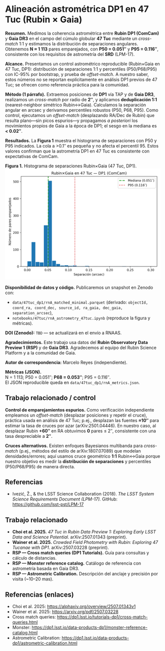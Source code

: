 # Alineación astrométrica DP1 en 47 Tuc (Rubin × Gaia)

**Resumen.** Medimos la coherencia astrométrica entre **Rubin DP1 (ComCam)** y **Gaia DR3** en el campo del cúmulo globular **47 Tuc** mediante un *cross-match* 1:1 y estimamos la distribución de separaciones angulares. Obtenemos **N ≈ 1 113** pares emparejados, con **P50 = 0.051″** y **P95 = 0.116″**, consistente con los requisitos de astrometría del **SRD** (LPM-17).

**Alcance.** Presentamos un control astrométrico reproducible (Rubin×Gaia en 47 Tuc, DP1): distribución de separaciones 1:1 y percentiles (P50/P68/P95) con IC-95% por bootstrap, y prueba de *offset-match*. A nuestro saber, estos números no se reportan explícitamente en análisis DP1 previos de 47 Tuc; se ofrecen como referencia práctica para la comunidad.

**Método (1 párrafo).** Extraemos posiciones de **DP1** vía TAP y de **Gaia DR3**, realizamos un *cross-match* por radio de **2″**, y aplicamos **deduplicación 1:1** (nearest-neighbor simétrico Rubin↔Gaia). Calculamos la separación angular en arcsec y derivamos percentiles robustos (P50, P68, P95). Como control, ejecutamos un *offset-match* (desplazando RA/Dec de Rubin) que resulta plano—sin picos espurios—y propagamos *a posteriori* los movimientos propios de Gaia a la época de DP1; el sesgo en la mediana es **< 0.02″**.

**Resultados.** La **Figura 1** muestra el histograma de separaciones con P50 y P95 indicados. La cola a >0.1″ es pequeña y no afecta el percentil 95. Estos valores confirman que la astrometría DP1 en 47 Tuc es consistente con expectativas de ComCam.

**Figura 1.** Histograma de separaciones Rubin×Gaia (47 Tuc, DP1).  
![Histograma separaciones](../notebooks/47tuc/figs/rnA_hist_sep.png)

**Disponibilidad de datos y código.** Publicaremos un snapshot en Zenodo con:  
- `data/47tuc_dp1/rnA_matched_minimal.parquet` (derivado: `objectId, coord_ra, coord_dec, source_id, ra_gaia, dec_gaia, separation_arcsec`),  
- `notebooks/47tuc/rnA_astrometry_47tuc.ipynb` (reproduce la figura y métricas).  

**DOI (Zenodo):** `TBD` — se actualizará en el envío a RNAAS.

**Agradecimientos.** Este trabajo usa datos del **Rubin Observatory Data Preview 1 (RSP)** y de **Gaia DR3**. Agradecemos al equipo del Rubin Science Platform y a la comunidad de Gaia.

**Autor de correspondencia:** Marcelo Reyes (independiente).  

**Métricas (JSON).**  
N = 1 113; P50 = 0.051″; **P68 = 0.053″**; P95 = 0.116″.  
El JSON reproducible queda en `data/47tuc_dp1/rnA_metrics.json`.

## Trabajo relacionado / control

**Control de emparejamientos espurios.** Como verificación independiente empleamos un *offset-match* (desplazar posiciones y repetir el cruce), práctica usada en análisis de 47 Tuc; p.ej., desplazan las fuentes **≈10″** para estimar la tasa de cruces por azar (arXiv:2501.04446). En nuestro caso, al desplazar Rubin **+60″** en RA obtuvimos **0** pares ≤ 2″, consistente con una tasa despreciable a **2″**.

**Cruces alternativos.** Existen enfoques Bayesianos multibanda para *cross-match* (p.ej., métodos del estilo de arXiv:1807.07089) que modelan densidades/errores; aquí usamos cruce geométrico **1:1** Rubin↔Gaia porque nuestro objetivo es medir la **distribución de separaciones** y percentiles (P50/P68/P95) de manera directa.


## Referencias
- Ivezić, Ž., & the LSST Science Collaboration (2018). *The LSST System Science Requirements Document (LPM-17).* GitHub: https://github.com/lsst-pst/LPM-17

## Trabajo relacionado
- **Choi et al. 2025.** *47 Tuc in Rubin Data Preview 1: Exploring Early LSST Data and Science Potential*. arXiv:2507.01343 (preprint).  
- **Wainer et al. 2025.** *Crowded Field Photometry with Rubin: Exploring 47 Tucanae with DP1*. arXiv:2507.03228 (preprint).  
- **RSP — Cross match queries (DP1 Tutorials).** Guía para consultas y cálculo de distancias.  
- **RSP — Monster reference catalog.** Catálogo de referencia con astrometría basada en Gaia DR3.  
- **RSP — Astrometric Calibration.** Descripción del anclaje y precisión por visita (~10–20 mas).

## Referencias (enlaces)
- Choi et al. 2025: https://alphaxiv.org/overview/2507.01343v1  
- Wainer et al. 2025: https://arxiv.org/pdf/2507.03228  
- Cross match queries: https://dp1.lsst.io/tutorials-dp1/cross-match-queries.html  
- Monster: https://dp1.lsst.io/data-products-dp1/monster-reference-catalog.html  
- Astrometric Calibration: https://dp1.lsst.io/data-products-dp1/astrometric-calibration.html
